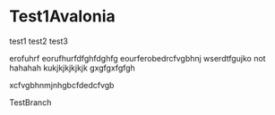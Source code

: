# Test1Avalonia

test1
test2
test3

erofuhrf
eorufhurfdfghfdghfg
eourferobedrcfvgbhnj
wserdtfgujko
not hahahah
kukjkjkjkjkjk
gxgfgxfgfgh

xcfvgbhnmjnhgbcfdedcfvgb


TestBranch